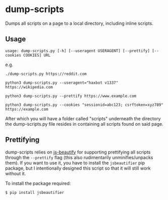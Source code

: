 # dump-scripts

Dumps all scripts on a page to a local directory, including inline scripts.


## Usage

`usage: dump-scripts.py [-h] [--useragent USERAGENT] [--prettify] [--cookies COOKIES] URL`

e.g. 

`./dump-scripts.py https://reddit.com`

`python3 dump-scripts.py --useragent="haxbot v1337" https://wikipedia.com`

`python3 dump-scripts.py --prettify https://www.example.com`

`python3 dump-scripts.py --cookies "sessionid=abc123; csrftoken=xyz789" https://example.com`

After which you will have a folder called "scripts" underneath the directory the dump-scripts.py file resides in containing all scripts found on said page.


## Prettifying

dump-scripts relies on [js-beautify](https://github.com/beautify-web/js-beautify) for supporting prettifying all scripts through the `--prettify` flag (this also rudimentarily unminifies/unpacks them). If you want to use it, you have to install the `jsbeautifier` pip package, but I intentionally designed this script so that it will still work without it.

To install the package required:

`$ pip install jsbeautifier`

